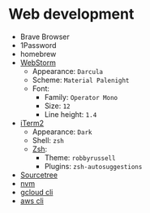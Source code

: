 # Web development

* Brave Browser
* 1Password
* homebrew
* [WebStorm](https://www.jetbrains.com/webstorm/)
  * Appearance: `Darcula`
  * Scheme: `Material Palenight`
  * Font:
    * Family: `Operator Mono`
    * Size: `12`
    * Line height: `1.4`
* [iTerm2](https://www.iterm2.com/)
  * Appearance: `Dark`
  * Shell: `zsh`
  * [Zsh](https://ohmyz.sh/):
    * Theme: `robbyrussell`
    * Plugins: `zsh-autosuggestions`
* [Sourcetree](https://www.sourcetreeapp.com/)
* [nvm](https://github.com/nvm-sh/nvm)
* [gcloud cli](https://cloud.google.com/sdk/gcloud/)
* [aws cli](https://aws.amazon.com/cli/)
